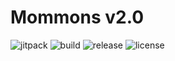 # Mommons v2.0
![jitpack](https://img.shields.io/jitpack/version/com.github.itIsMaku/Mommons)
![build](https://img.shields.io/github/actions/workflow/status/itIsMaku/Mommons/gradle.yml)
![release](https://img.shields.io/github/v/release/itIsMaku/Mommons)
![license](https://img.shields.io/github/license/itIsMaku/Mommons)

